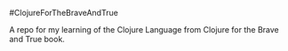 #ClojureForTheBraveAndTrue


A repo for my learning of the Clojure Language from Clojure for the Brave and True book.  